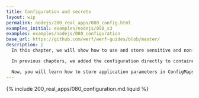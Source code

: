 ```yaml
---
title: Configuration and secrets
layout: wip
permalink: nodejs/200_real_apps/080_config.html
examples_initial: examples/nodejs/050_s3
examples: examples/nodejs/080_configuration
base_url: https://github.com/werf/werf-guides/blob/master/
description: |
  In this chapter, we will show how to use and store sensitive and non-sensitive application configurations properly.

  In previous chapters, we added the configuration directly to containers during the build or used the container's environment variables to pass parameters during the deployment.

  Now, you will learn how to store application parameters in ConfigMaps and Secrets for security and flexibility. We will show how you can use Helm chart values and werf secrets and discuss parameterization and configuration reuse approaches. In addition, you will learn how to store sensitive data along with the code in the application's Git repository.
---
```


{% include 200_real_apps/080_configuration.md.liquid %}
